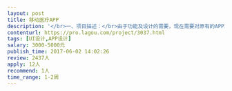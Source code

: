 ```yaml
---                
layout: post       
title: 移动医疗APP           
description: '</br>一、项目描述：</br>由于功能及设计的需要，现在需要对原有的APP功能进行扩展，需要针对我们提供的原型文件进行APP效果图设计工作。</br>二、主要功能点：</br>1、 预约挂号</br>1.1 普通预约挂号：提供普通号预约挂号安排、科室介绍、挂号须知、记录个人普通预约记录。</br>1.2 提供医院科室、专家（擅长、职称、职务、介绍）挂号安排、挂号须知、记录个人专家预约记录。</br>1.3 提供医院特殊科室、专家（擅长、职称、职务、介绍）挂号安排、挂号须知，预约规则、记录个人特诊预约记录。</br>2、 取报告单</br>2.1 检查报告查询：支持CT、B超、核磁、X线等检查类项目报告查询。</br>2.2 检验报告查询：支持医院所开设检验类型项目报告结果查询。</br>3、 智能导诊</br>提供患者症状自查，支持男性、女性常见不适部位的症状自查，帮助患者找对科室问对医生</br>4、在线问诊</br>提供医患问诊、咨询、服务评价。</br>5、 个人中心</br>5.1 我的普通号：实时查询用户普通挂号就诊记录</br>5.2 我的专家号：实时查询用户专家挂号就诊记录</br>5.3 我的问诊记录：实时查询用户历史问诊记录</br>5.4 健康档案：实时记录用户检验检查报告结果，建立患者个人健康档案。</br>三、可参考项目</br>可参考APP：“微医”（说明：新版APP功能上和这款APP有重合的部分，但UI设计需要有自己的思路和想法）</br>四、人员要求</br>至上2人以上。</br>'     
contenturl: https://pro.lagou.com/project/3037.html      
tags: [UI设计,APP设计]            
salary: 3000-5000元          
publish_time: 2017-06-02 14:02:26         
review: 2437人                   
apply: 12人                   
recommend: 1人                   
time_range: 1-2周              
---                 
```

